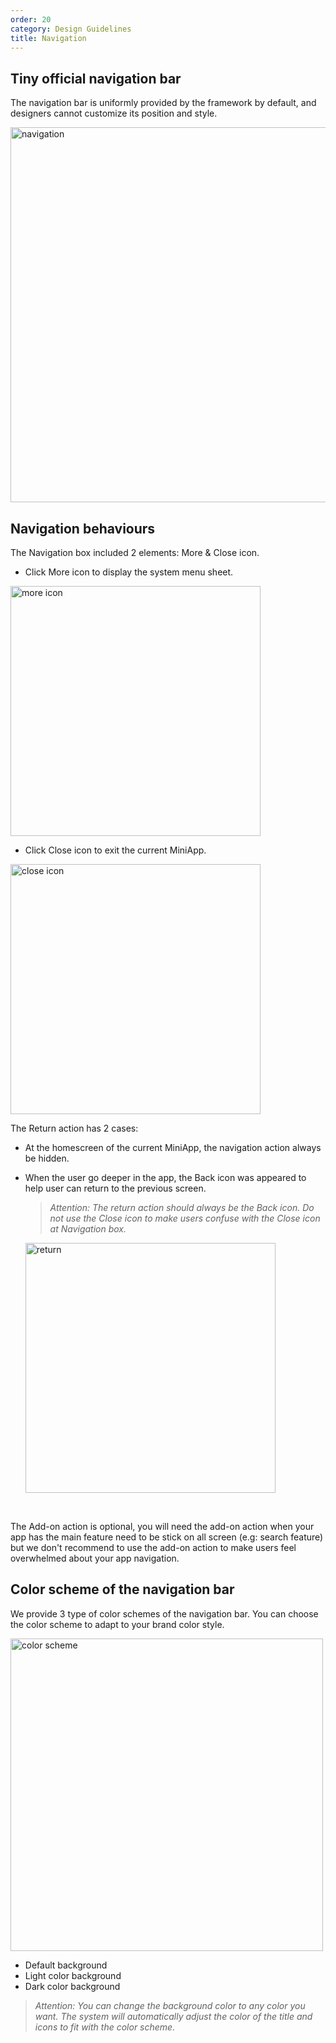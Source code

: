 ```yaml
---
order: 20
category: Design Guidelines
title: Navigation
---
```


## Tiny official navigation bar
The navigation bar is uniformly provided by the framework by default, and designers cannot customize its position and style.

<img class="img-basic" src="https://salt.tikicdn.com/ts/social/68/31/ae/8a1e44d17711239d971201fdbe7e0dfb.png" alt="navigation" width="600px" />


## Navigation behaviours

The Navigation box included 2 elements: More & Close icon.
- Click More icon to display the system menu sheet.
<img class="img-basic" src="https://salt.tikicdn.com/ts/social/37/b6/92/d07c55ff15341b918570238109ed4e5e.png" alt="more icon" height="400px" />
<br />

- Click Close icon to exit the current MiniApp.
<img class="img-basic" src="https://salt.tikicdn.com/ts/social/ea/80/ec/53b8b14009c6e3b13bcfc742c78c083f.png" alt="close icon" height="400px" />
<br />

The Return action has 2 cases:
- At the homescreen of the current MiniApp, the navigation action always be hidden.
- When the user go deeper in the app, the Back icon was appeared to help user can return to the previous screen.
    > *Attention: The return action should always be the Back icon. Do not use the Close icon to make users confuse with the Close icon at Navigation box.*

    <img class="img-basic" src="https://salt.tikicdn.com/ts/social/03/b3/e5/c7bdf880a5699915f0abd87f352834ca.png" alt="return" height="400px" />

<br />

The Add-on action is optional, you will need the add-on action when your app has the main feature need to be stick on all screen (e.g: search feature) but we don't recommend to use the add-on action to make users feel overwhelmed about your app navigation.

## Color scheme of the navigation bar
We provide 3 type of color schemes of the navigation bar. You can choose the color scheme to adapt to your brand color style.

<img class="img-basic" src="https://salt.tikicdn.com/ts/social/bd/42/2d/edd48b8f3dd6972bc561a750d7826c3b.png" alt="color scheme" width="500px" />

- Default background
- Light color background
- Dark color background
> *Attention: You can change the background color to any color you want. The system will automatically adjust the color of the title and icons to fit with the color scheme.*